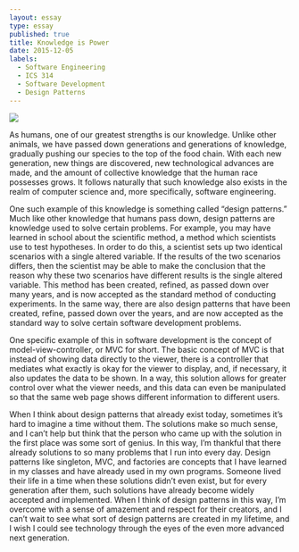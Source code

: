 ```yaml
---
layout: essay
type: essay
published: true
title: Knowledge is Power
date: 2015-12-05
labels:
  - Software Engineering
  - ICS 314
  - Software Development
  - Design Patterns
---
```


<img class="ui centered image" src="../images/knowledge.png">

As humans, one of our greatest strengths is our knowledge. Unlike other animals, we have passed down generations and generations of knowledge, gradually pushing our species to the top of the food chain. With each new generation, new things are discovered, new technological advances are made, and the amount of collective knowledge that the human race possesses grows. It follows naturally that such knowledge also exists in the realm of computer science and, more specifically, software engineering. 

One such example of this knowledge is something called “design patterns.” Much like other knowledge that humans pass down, design patterns are knowledge used to solve certain problems. For example, you may have learned in school about the scientific method, a method which scientists use to test hypotheses. In order to do this, a scientist sets up two identical scenarios with a single altered variable. If the results of the two scenarios differs, then the scientist may be able to make the conclusion that the reason why these two scenarios have different results is the single altered variable. This method has been created, refined, as passed down over many years, and is now accepted as the standard method of conducting experiments. In the same way, there are also design patterns that have been created, refine, passed down over the years, and are now accepted as the standard way to solve certain software development problems.

One specific example of this in software development is the concept of model-view-controller, or MVC for short. The basic concept of MVC is that instead of showing data directly to the viewer, there is a controller that mediates what exactly is okay for the viewer to display, and, if necessary, it also updates the data to be shown. In a way, this solution allows for greater control over what the viewer needs, and this data can even be manipulated so that the same web page shows different information to different users.

When I think about design patterns that already exist today, sometimes it’s hard to imagine a time without them. The solutions make so much sense, and I can’t help but think that the person who came up with the solution in the first place was some sort of genius. In this way, I’m thankful that there already solutions to so many problems that I run into every day. Design patterns like singleton, MVC, and factories are concepts that I have learned in my classes and have already used in my own programs. Someone lived their life in a time when these solutions didn’t even exist, but for every generation after them, such solutions have already become widely accepted and implemented. When I think of design patterns in this way, I’m overcome with a sense of amazement and respect for their creators, and I can’t wait to see what sort of design patterns are created in my lifetime, and I wish I could see technology through the eyes of the even more advanced next generation.
